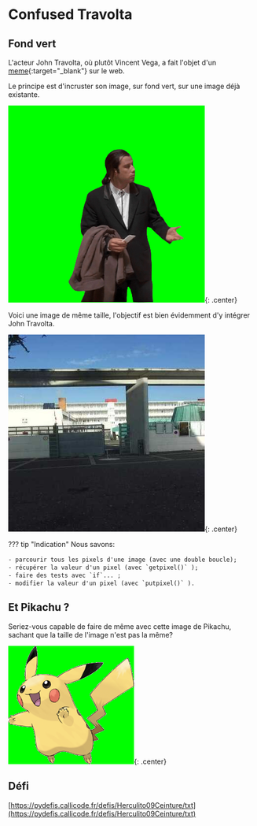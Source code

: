 # Confused Travolta

## Fond vert
L'acteur John Travolta, où plutôt Vincent Vega, a fait l'objet d'un [meme](https://knowyourmeme.com/memes/confused-travolta){:target="_blank"} sur le web.

Le principe est d'incruster son image, sur fond vert, sur une image déjà existante.

![](john.bmp){: .center}

Voici une image de même taille, l'objectif est bien évidemment d'y intégrer John Travolta.

![](lycmdv_crop.jpg){: .center}


??? tip "Indication"
    Nous savons:

    - parcourir tous les pixels d'une image (avec une double boucle);
    - récupérer la valeur d'un pixel (avec `getpixel()` );
    - faire des tests avec `if`... ;
    - modifier la valeur d'un pixel (avec `putpixel()` ).
    
## Et Pikachu ?

Seriez-vous capable de faire de même avec cette image de Pikachu, sachant que la taille de l'image n'est pas la même?

![](pikachu.png){: .center}


## Défi 

[https://pydefis.callicode.fr/defis/Herculito09Ceinture/txt](https://pydefis.callicode.fr/defis/Herculito09Ceinture/txt)